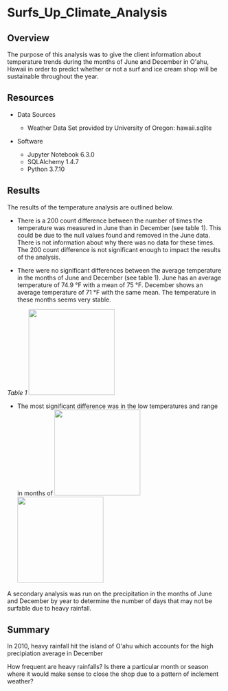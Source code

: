 # Surfs_Up_Climate_Analysis

## Overview

The purpose of this analysis was to give the client information about temperature trends during the months of June and December in O'ahu, Hawaii in order to predict whether or not a surf and ice cream shop will be sustainable throughout the year.

## Resources

- Data Sources
    - Weather Data Set provided by University of Oregon: hawaii.sqlite

- Software
    - Jupyter Notebook 6.3.0
    - SQLAlchemy 1.4.7
    - Python 3.7.10
    
## Results

The results of the temperature analysis are outlined below.

- There is a 200 count difference between the number of times the temperature was measured in June than in December (see table 1). This could be due to the null values found and removed in the June data. There is not information about why there was no data for these times. The 200 count difference is not significant enough to impact the results of the analysis.

- There were no significant differences between the average temperature in the months of June and December (see table 1). June has an average temperature of 74.9 °F with a mean of 75 °F. December shows an average temperature of 71 °F with the same mean. The temperature in these months seems very stable.

*Table 1*
<img src="https://github.com/jisellejones/surfs_up/blob/main/Images/temp_table.png" width="200" height="200">

- The most significant difference was in the low temperatures and range in months of 
<img src="https://github.com/jisellejones/surfs_up/blob/main/Images/histogram_june_temps.png" width="200" height="200"><img src="https://github.com/jisellejones/surfs_up/blob/main/Images/histogram_dec_temps.png" width="200" height="200">


A secondary analysis was run on the precipitation in the months of June and December by year to determine the number of days that may not be surfable due to heavy rainfall.


## Summary

In 2010, heavy rainfall hit the island of O'ahu which accounts for the high precipiation average in December 

How frequent are heavy rainfalls? Is there a particular month or season where it would make sense to close the shop due to a pattern of inclement weather?